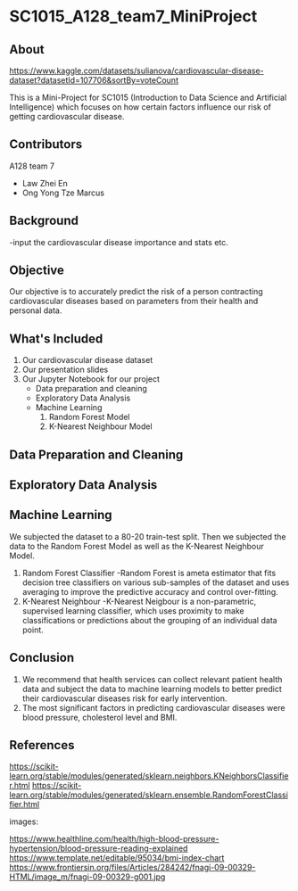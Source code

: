 # SC1015_A128_team7_MiniProject

## About
https://www.kaggle.com/datasets/sulianova/cardiovascular-disease-dataset?datasetId=107706&sortBy=voteCount

This is a Mini-Project for SC1015 (Introduction to Data Science and Artificial Intelligence) which focuses on how certain factors influence our risk of getting cardiovascular disease.

## Contributors
A128 team 7
- Law Zhei En
- Ong Yong Tze Marcus

## Background
-input the cardiovascular disease importance and stats etc.

## Objective
Our objective is to accurately predict the risk of a person contracting cardiovascular diseases based on parameters from their health and personal data.

## What's Included
1. Our cardiovascular disease dataset
2. Our presentation slides
3. Our Jupyter Notebook for our project
    - Data preparation and cleaning
    - Exploratory Data Analysis
    - Machine Learning
      1) Random Forest Model
      2) K-Nearest Neighbour Model

## Data Preparation and Cleaning

## Exploratory Data Analysis

## Machine Learning
We subjected the dataset to a 80-20 train-test split.
Then we subjected the data to the Random Forest Model as well as the K-Nearest Neighbour Model.
1) Random Forest Classifier
    -Random Forest is ameta estimator that fits decision tree classifiers on various sub-samples of the dataset and uses averaging to improve the predictive accuracy and control over-fitting.
2) K-Nearest Neighbour
    -K-Nearest Neigbour is a non-parametric, supervised learning classifier, which uses proximity to make classifications or predictions about the grouping of an individual data point.


## Conclusion
1. We recommend that health services can collect relevant patient health data and subject the data to machine learning models to better predict their cardiovascular diseases risk for early intervention. 
2. The most significant factors in predicting cardiovascular diseases were blood pressure, cholesterol level and BMI.


## References
https://scikit-learn.org/stable/modules/generated/sklearn.neighbors.KNeighborsClassifier.html
https://scikit-learn.org/stable/modules/generated/sklearn.ensemble.RandomForestClassifier.html

images:

https://www.healthline.com/health/high-blood-pressure-hypertension/blood-pressure-reading-explained
https://www.template.net/editable/95034/bmi-index-chart
https://www.frontiersin.org/files/Articles/284242/fnagi-09-00329-HTML/image_m/fnagi-09-00329-g001.jpg

